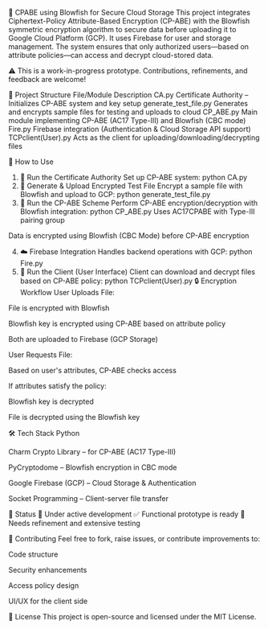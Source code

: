 🔐 CPABE using Blowfish for Secure Cloud Storage
This project integrates Ciphertext-Policy Attribute-Based Encryption (CP-ABE) with the Blowfish symmetric encryption algorithm to secure data before uploading it to Google Cloud Platform (GCP). It uses Firebase for user and storage management. The system ensures that only authorized users—based on attribute policies—can access and decrypt cloud-stored data.

⚠️ This is a work-in-progress prototype. Contributions, refinements, and feedback are welcome!

📁 Project Structure
File/Module	Description
CA.py	Certificate Authority – Initializes CP-ABE system and key setup
generate_test_file.py	Generates and encrypts sample files for testing and uploads to cloud
CP_ABE.py	Main module implementing CP-ABE (AC17 Type-III) and Blowfish (CBC mode)
Fire.py	Firebase integration (Authentication & Cloud Storage API support)
TCPclient(User).py	Acts as the client for uploading/downloading/decrypting files

🔧 How to Use
1. 🔑 Run the Certificate Authority
Set up CP-ABE system:
python CA.py
2. 📄 Generate & Upload Encrypted Test File
Encrypt a sample file with Blowfish and upload to GCP:
python generate_test_file.py
3. 🔐 Run the CP-ABE Scheme
Perform CP-ABE encryption/decryption with Blowfish integration:
python CP_ABE.py
Uses AC17CPABE with Type-III pairing group

Data is encrypted using Blowfish (CBC Mode) before CP-ABE encryption

4. ☁️ Firebase Integration
Handles backend operations with GCP:
python Fire.py
5. 👤 Run the Client (User Interface)
Client can download and decrypt files based on CP-ABE policy:
python TCPclient(User).py
🔒 Encryption Workflow
User Uploads File:

File is encrypted with Blowfish

Blowfish key is encrypted using CP-ABE based on attribute policy

Both are uploaded to Firebase (GCP Storage)

User Requests File:

Based on user's attributes, CP-ABE checks access

If attributes satisfy the policy:

Blowfish key is decrypted

File is decrypted using the Blowfish key

🛠 Tech Stack
Python

Charm Crypto Library – for CP-ABE (AC17 Type-III)

PyCryptodome – Blowfish encryption in CBC mode

Google Firebase (GCP) – Cloud Storage & Authentication

Socket Programming – Client-server file transfer

🚧 Status
🔄 Under active development
✅ Functional prototype is ready
🧪 Needs refinement and extensive testing

📢 Contributing
Feel free to fork, raise issues, or contribute improvements to:

Code structure

Security enhancements

Access policy design

UI/UX for the client side

📄 License
This project is open-source and licensed under the MIT License.
